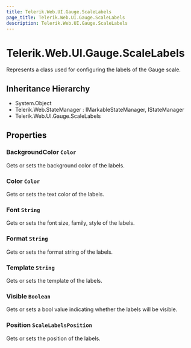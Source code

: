 ```yaml
---
title: Telerik.Web.UI.Gauge.ScaleLabels
page_title: Telerik.Web.UI.Gauge.ScaleLabels
description: Telerik.Web.UI.Gauge.ScaleLabels
---
```


# Telerik.Web.UI.Gauge.ScaleLabels

Represents a class used for configuring the labels of the Gauge scale.

## Inheritance Hierarchy

* System.Object
* Telerik.Web.StateManager : IMarkableStateManager, IStateManager
* Telerik.Web.UI.Gauge.ScaleLabels

## Properties

###  BackgroundColor `Color`

Gets or sets the background color of the labels.

###  Color `Color`

Gets or sets the text color of the labels.

###  Font `String`

Gets or sets the font size, family, style of the labels.

###  Format `String`

Gets or sets the format string of the labels.

###  Template `String`

Gets or sets the template of the labels.

###  Visible `Boolean`

Gets or sets a bool value indicating whether the labels will be visible.

###  Position `ScaleLabelsPosition`

Gets or sets the position of the labels.

